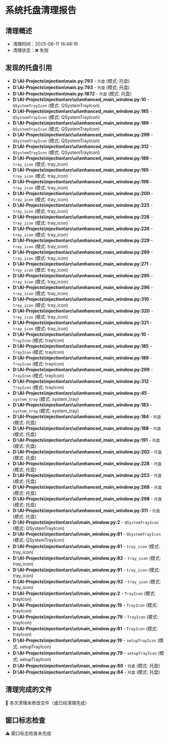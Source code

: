 # 系统托盘清理报告

## 清理概述
- 清理时间：2025-06-11 16:48:19
- 清理状态：❌ 失败

## 发现的托盘引用
- **D:\AI-Projects\injection\main.py:793** - `托盘` (模式: 托盘)
- **D:\AI-Projects\injection\main.py:793** - `托盘` (模式: 托盘)
- **D:\AI-Projects\injection\main.py:1872** - `托盘` (模式: 托盘)
- **D:\AI-Projects\injection\src\ui\enhanced_main_window.py:10** - `QSystemTrayIcon` (模式: QSystemTrayIcon)
- **D:\AI-Projects\injection\src\ui\enhanced_main_window.py:185** - `QSystemTrayIcon` (模式: QSystemTrayIcon)
- **D:\AI-Projects\injection\src\ui\enhanced_main_window.py:189** - `QSystemTrayIcon` (模式: QSystemTrayIcon)
- **D:\AI-Projects\injection\src\ui\enhanced_main_window.py:299** - `QSystemTrayIcon` (模式: QSystemTrayIcon)
- **D:\AI-Projects\injection\src\ui\enhanced_main_window.py:312** - `QSystemTrayIcon` (模式: QSystemTrayIcon)
- **D:\AI-Projects\injection\src\ui\enhanced_main_window.py:189** - `tray_icon` (模式: tray_icon)
- **D:\AI-Projects\injection\src\ui\enhanced_main_window.py:195** - `tray_icon` (模式: tray_icon)
- **D:\AI-Projects\injection\src\ui\enhanced_main_window.py:198** - `tray_icon` (模式: tray_icon)
- **D:\AI-Projects\injection\src\ui\enhanced_main_window.py:200** - `tray_icon` (模式: tray_icon)
- **D:\AI-Projects\injection\src\ui\enhanced_main_window.py:225** - `tray_icon` (模式: tray_icon)
- **D:\AI-Projects\injection\src\ui\enhanced_main_window.py:226** - `tray_icon` (模式: tray_icon)
- **D:\AI-Projects\injection\src\ui\enhanced_main_window.py:226** - `tray_icon` (模式: tray_icon)
- **D:\AI-Projects\injection\src\ui\enhanced_main_window.py:229** - `tray_icon` (模式: tray_icon)
- **D:\AI-Projects\injection\src\ui\enhanced_main_window.py:269** - `tray_icon` (模式: tray_icon)
- **D:\AI-Projects\injection\src\ui\enhanced_main_window.py:271** - `tray_icon` (模式: tray_icon)
- **D:\AI-Projects\injection\src\ui\enhanced_main_window.py:295** - `tray_icon` (模式: tray_icon)
- **D:\AI-Projects\injection\src\ui\enhanced_main_window.py:296** - `tray_icon` (模式: tray_icon)
- **D:\AI-Projects\injection\src\ui\enhanced_main_window.py:310** - `tray_icon` (模式: tray_icon)
- **D:\AI-Projects\injection\src\ui\enhanced_main_window.py:320** - `tray_icon` (模式: tray_icon)
- **D:\AI-Projects\injection\src\ui\enhanced_main_window.py:321** - `tray_icon` (模式: tray_icon)
- **D:\AI-Projects\injection\src\ui\enhanced_main_window.py:10** - `TrayIcon` (模式: trayIcon)
- **D:\AI-Projects\injection\src\ui\enhanced_main_window.py:185** - `TrayIcon` (模式: trayIcon)
- **D:\AI-Projects\injection\src\ui\enhanced_main_window.py:189** - `TrayIcon` (模式: trayIcon)
- **D:\AI-Projects\injection\src\ui\enhanced_main_window.py:299** - `TrayIcon` (模式: trayIcon)
- **D:\AI-Projects\injection\src\ui\enhanced_main_window.py:312** - `TrayIcon` (模式: trayIcon)
- **D:\AI-Projects\injection\src\ui\enhanced_main_window.py:45** - `system_tray` (模式: system_tray)
- **D:\AI-Projects\injection\src\ui\enhanced_main_window.py:183** - `system_tray` (模式: system_tray)
- **D:\AI-Projects\injection\src\ui\enhanced_main_window.py:184** - `托盘` (模式: 托盘)
- **D:\AI-Projects\injection\src\ui\enhanced_main_window.py:188** - `托盘` (模式: 托盘)
- **D:\AI-Projects\injection\src\ui\enhanced_main_window.py:191** - `托盘` (模式: 托盘)
- **D:\AI-Projects\injection\src\ui\enhanced_main_window.py:202** - `托盘` (模式: 托盘)
- **D:\AI-Projects\injection\src\ui\enhanced_main_window.py:228** - `托盘` (模式: 托盘)
- **D:\AI-Projects\injection\src\ui\enhanced_main_window.py:253** - `托盘` (模式: 托盘)
- **D:\AI-Projects\injection\src\ui\enhanced_main_window.py:268** - `托盘` (模式: 托盘)
- **D:\AI-Projects\injection\src\ui\enhanced_main_window.py:298** - `托盘` (模式: 托盘)
- **D:\AI-Projects\injection\src\ui\enhanced_main_window.py:311** - `托盘` (模式: 托盘)
- **D:\AI-Projects\injection\src\ui\main_window.py:2** - `QSystemTrayIcon` (模式: QSystemTrayIcon)
- **D:\AI-Projects\injection\src\ui\main_window.py:81** - `QSystemTrayIcon` (模式: QSystemTrayIcon)
- **D:\AI-Projects\injection\src\ui\main_window.py:81** - `tray_icon` (模式: tray_icon)
- **D:\AI-Projects\injection\src\ui\main_window.py:82** - `tray_icon` (模式: tray_icon)
- **D:\AI-Projects\injection\src\ui\main_window.py:91** - `tray_icon` (模式: tray_icon)
- **D:\AI-Projects\injection\src\ui\main_window.py:92** - `tray_icon` (模式: tray_icon)
- **D:\AI-Projects\injection\src\ui\main_window.py:2** - `TrayIcon` (模式: trayIcon)
- **D:\AI-Projects\injection\src\ui\main_window.py:19** - `TrayIcon` (模式: trayIcon)
- **D:\AI-Projects\injection\src\ui\main_window.py:79** - `TrayIcon` (模式: trayIcon)
- **D:\AI-Projects\injection\src\ui\main_window.py:81** - `TrayIcon` (模式: trayIcon)
- **D:\AI-Projects\injection\src\ui\main_window.py:19** - `setupTrayIcon` (模式: setupTrayIcon)
- **D:\AI-Projects\injection\src\ui\main_window.py:79** - `setupTrayIcon` (模式: setupTrayIcon)
- **D:\AI-Projects\injection\src\ui\main_window.py:80** - `托盘` (模式: 托盘)
- **D:\AI-Projects\injection\src\ui\main_window.py:84** - `托盘` (模式: 托盘)

## 清理完成的文件
📝 本次清理未修改文件（或已经清理完成）

## 窗口标志检查
⚠️ 窗口标志检查未完成
